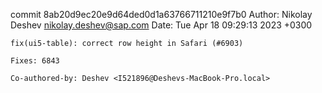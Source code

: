 commit 8ab20d9ec20e9d64ded0d1a63766711210e9f7b0
Author: Nikolay Deshev <nikolay.deshev@sap.com>
Date:   Tue Apr 18 09:29:13 2023 +0300

    fix(ui5-table): correct row height in Safari (#6903)
    
    Fixes: 6843
    
    Co-authored-by: Deshev <I521896@Deshevs-MacBook-Pro.local>
